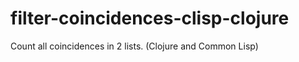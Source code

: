 filter-coincidences-clisp-clojure
=================================

Count all coincidences in 2 lists. (Clojure and Common Lisp)
